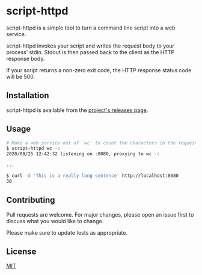 # script-httpd

script-httpd is a simple tool to turn a command line script into a web service.

script-httpd invokes your script and writes the request body to your process'
stdin. Stdout is then passed back to the client as the HTTP response body.

If your script returns a non-zero exit code, the HTTP response status code will
be 500.

## Installation

script-httpd is available from the [project's releases page](https://github.com/beefsack/script-httpd/releases).

## Usage

```bash
# Make a web service out of `wc` to count the characters in the request body.
$ script-httpd wc -c
2020/08/25 12:42:32 listening on :8080, proxying to wc -c

...

$ curl -d 'This is a really long sentence' http://localhost:8080
30
```

## Contributing
Pull requests are welcome. For major changes, please open an issue first to discuss what you would like to change.

Please make sure to update tests as appropriate.

## License
[MIT](https://choosealicense.com/licenses/mit/)